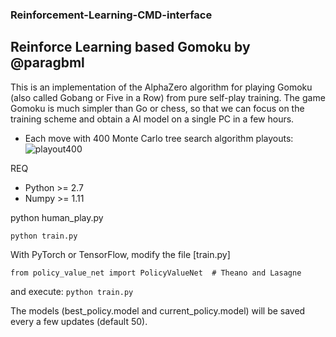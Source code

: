 ### Reinforcement-Learning-CMD-interface
## Reinforce Learning based Gomoku by @paragbml

This is an implementation of the AlphaZero algorithm for playing Gomoku (also called Gobang or Five in a Row) from pure self-play training. The game Gomoku is much simpler than Go or chess, so that we can focus on the training scheme and obtain a AI model on a single PC in a few hours. 

- Each move with 400 Monte Carlo tree search algorithm playouts:  
![playout400](https://raw.githubusercontent.com/junxiaosong/AlphaZero_Gomoku/master/playout400.gif)

REQ
- Python >= 2.7
- Numpy >= 1.11


python human_play.py  
```
python train.py
```
With PyTorch or TensorFlow, modify the file [train.py]
```
from policy_value_net import PolicyValueNet  # Theano and Lasagne
```
and execute: ``python train.py``

The models (best_policy.model and current_policy.model) will be saved every a few updates (default 50).  

